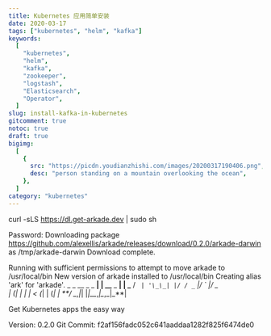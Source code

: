 ```yaml
---
title: Kubernetes 应用简单安装
date: 2020-03-17
tags: ["kubernetes", "helm", "kafka"]
keywords:
  [
    "kubernetes",
    "helm",
    "kafka",
    "zookeeper",
    "logstash",
    "Elasticsearch",
    "Operator",
  ]
slug: install-kafka-in-kubernetes
gitcomment: true
notoc: true
draft: true
bigimg:
  [
    {
      src: "https://picdn.youdianzhishi.com/images/20200317190406.png",
      desc: "person standing on a mountain overlooking the ocean",
    },
  ]
category: "kubernetes"
---
```


curl -sLS https://dl.get-arkade.dev | sudo sh

Password:
Downloading package https://github.com/alexellis/arkade/releases/download/0.2.0/arkade-darwin as /tmp/arkade-darwin
Download complete.

Running with sufficient permissions to attempt to move arkade to /usr/local/bin
New version of arkade installed to /usr/local/bin
Creating alias 'ark' for 'arkade'.
\_ _
\_\_ _ _ **| | \_\_** _ **| | \_**
/ _` | '\_\_| |/ / _` |/ _` |/ _ \
| (_| | | | < (_| | (_| | **/
\__,_|_| |_|\_\__,_|\__,_|\_**|

Get Kubernetes apps the easy way

Version: 0.2.0
Git Commit: f2af156fadc052c641aaddaa1282f825f6474de0
